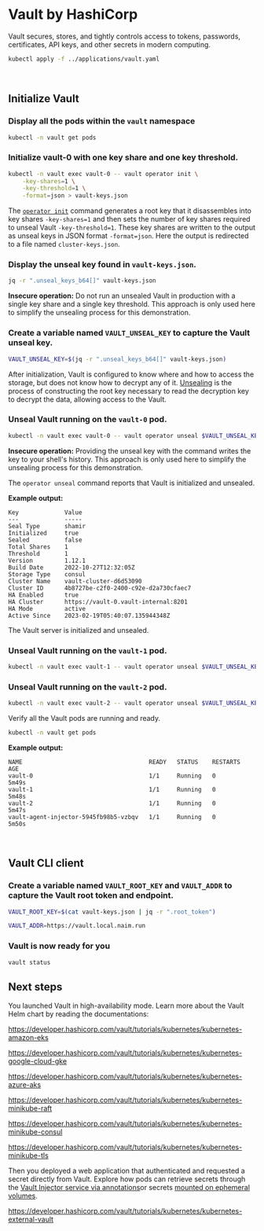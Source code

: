 # Vault by HashiCorp
Vault secures, stores, and tightly controls access to tokens, passwords, certificates, API keys, and other secrets in modern computing.

```bash
kubectl apply -f ../applications/vault.yaml
```

<br/>

## Initialize Vault

### Display all the pods within the `vault` namespace

```bash
kubectl -n vault get pods
```

### Initialize vault-0 with one key share and one key threshold.

```bash
kubectl -n vault exec vault-0 -- vault operator init \
    -key-shares=1 \
    -key-threshold=1 \
    -format=json > vault-keys.json
```

The [`operator init`](https://developer.hashicorp.com/vault/docs/commands/operator/init) command generates a root key that it disassembles into key shares `-key-shares=1` and then sets the number of key shares required to unseal Vault `-key-threshold=1`. These key shares are written to the output as unseal keys in JSON format `-format=json`. Here the output is redirected to a file named `cluster-keys.json`.

### Display the unseal key found in `vault-keys.json`.

```bash
jq -r ".unseal_keys_b64[]" vault-keys.json
```

**Insecure operation:** Do not run an unsealed Vault in production with a single key share and a single key threshold. This approach is only used here to simplify the unsealing process for this demonstration.

### Create a variable named `VAULT_UNSEAL_KEY` to capture the Vault unseal key.

```bash
VAULT_UNSEAL_KEY=$(jq -r ".unseal_keys_b64[]" vault-keys.json)
```

After initialization, Vault is configured to know where and how to access the storage, but does not know how to decrypt any of it. [Unsealing](https://developer.hashicorp.com/vault/docs/concepts/seal#unsealing) is the process of constructing the root key necessary to read the decryption key to decrypt the data, allowing access to the Vault.

### Unseal Vault running on the `vault-0` pod.

```bash
kubectl -n vault exec vault-0 -- vault operator unseal $VAULT_UNSEAL_KEY
```

**Insecure operation:** Providing the unseal key with the command writes the key to your shell's history. This approach is only used here to simplify the unsealing process for this demonstration.

The `operator unseal` command reports that Vault is initialized and unsealed.

**Example output:**

```text
Key             Value
---             -----
Seal Type       shamir
Initialized     true
Sealed          false
Total Shares    1
Threshold       1
Version         1.12.1
Build Date      2022-10-27T12:32:05Z
Storage Type    consul
Cluster Name    vault-cluster-d6d53090
Cluster ID      4b8727be-c2f0-2400-c92e-d2a730cfaec7
HA Enabled      true
HA Cluster      https://vault-0.vault-internal:8201
HA Mode         active
Active Since    2023-02-19T05:40:07.135944348Z
```

The Vault server is initialized and unsealed.

### Unseal Vault running on the `vault-1` pod.

```bash
kubectl -n vault exec vault-1 -- vault operator unseal $VAULT_UNSEAL_KEY
```

### Unseal Vault running on the `vault-2` pod.

```bash
kubectl -n vault exec vault-2 -- vault operator unseal $VAULT_UNSEAL_KEY
```

Verify all the Vault pods are running and ready.

```bash
kubectl -n vault get pods
```

**Example output:**

```text
NAME                                    READY   STATUS    RESTARTS   AGE
vault-0                                 1/1     Running   0          5m49s
vault-1                                 1/1     Running   0          5m48s
vault-2                                 1/1     Running   0          5m47s
vault-agent-injector-5945fb98b5-vzbqv   1/1     Running   0          5m50s
```

<br/>

## Vault CLI client

### Create a variable named `VAULT_ROOT_KEY` and `VAULT_ADDR` to capture the Vault root token and endpoint.

```bash
VAULT_ROOT_KEY=$(cat vault-keys.json | jq -r ".root_token")
```

```bash
VAULT_ADDR=https://vault.local.naim.run
```

### Vault is now ready for you

```bash
vault status
```



## Next steps

You launched Vault in high-availability mode. Learn more about the Vault Helm chart by reading the documentations:

https://developer.hashicorp.com/vault/tutorials/kubernetes/kubernetes-amazon-eks

https://developer.hashicorp.com/vault/tutorials/kubernetes/kubernetes-google-cloud-gke

https://developer.hashicorp.com/vault/tutorials/kubernetes/kubernetes-azure-aks

https://developer.hashicorp.com/vault/tutorials/kubernetes/kubernetes-minikube-raft

https://developer.hashicorp.com/vault/tutorials/kubernetes/kubernetes-minikube-consul

https://developer.hashicorp.com/vault/tutorials/kubernetes/kubernetes-minikube-tls

Then you deployed a web application that authenticated and requested a secret directly from Vault. Explore how pods can retrieve secrets through the [Vault Injector service via annotations](https://developer.hashicorp.com/vault/tutorials/kubernetes/kubernetes-sidecar)or secrets [mounted on ephemeral volumes](https://developer.hashicorp.com/vault/tutorials/kubernetes/kubernetes-secret-store-driver).

https://developer.hashicorp.com/vault/tutorials/kubernetes/kubernetes-external-vault
